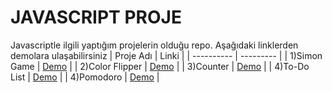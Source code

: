 # JAVASCRIPT PROJE
 Javascriptle ilgili yaptığım projelerin olduğu repo. Aşağıdaki linklerden demolara ulaşabilirsiniz
| Proje Adı  | Linki     |
| ---------- | --------- |
| 1)Simon Game  | [Demo](https://simon-game-three-beryl.vercel.app/)    |
| 2)Color Flipper      | [Demo](https://color-flipper-green.vercel.app/)     |
| 3)Counter      | [Demo](https://counter-lac-seven.vercel.app/)     |
| 4)To-Do List      | [Demo](https://javascript-proje.vercel.app/)     |
| 4)Pomodoro      | [Demo](https://javascript-proje-qa63.vercel.app/)     |
